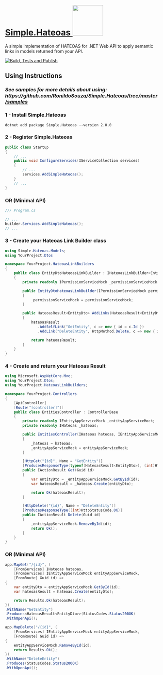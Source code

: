 # <a href="https://www.nuget.org/packages/Simple.Hateoas">Simple.Hateoas <img width="100px" src="https://learn.microsoft.com/pt-br/dotnet/standard/library-guidance/media/nuget/nuget-logo.png"></a>
A simple implementation of HATEOAS for .NET Web API to apply semantic links in models returned from your API.

[![Build, Tests and Publish](https://github.com/RonildoSouza/Simple.Hateoas/actions/workflows/dotnet.yml/badge.svg)](https://github.com/RonildoSouza/Simple.Hateoas/actions/workflows/dotnet.yml)


## Using Instructions
### *See samples for more details about using: https://github.com/RonildoSouza/Simple.Hateoas/tree/master/samples*

### **1 - Install Simple.Hateoas**
```
dotnet add package Simple.Hateoas --version 2.0.0 
```

### **2 - Register Simple.Hateoas**
```csharp
public class Startup
{
    // ...
    public void ConfigureServices(IServiceCollection services)
    {
        // ...
        services.AddSimpleHateoas();
    }
    // ...
}
```

### OR (Minimal API)
```csharp
/// Program.cs

// ...
builder.Services.AddSimpleHateoas();
// ...
```

### **3 - Create your Hateoas Link Builder class**
```csharp
using Simple.Hateoas.Models;
using YourProject.Dtos

namespace YourProject.HateoasLinkBuilders
{
    public class EntityDtoHateoasLinkBuilder : IHateoasLinkBuilder<EntityDto>
    {
        private readonly IPermissionServiceMock _permissionServiceMock;

        public EntityDtoHateoasLinkBuilder(IPermissionServiceMock permissionServiceMock)
        {
            _permissionServiceMock = permissionServiceMock;
        }

        public HateoasResult<EntityDto> AddLinks(HateoasResult<EntityDto> hateoasResult)
        {
            hateoasResult
               .AddSelfLink("GetEntity", c => new { id = c.Id })
               .AddLink("DeleteEntity", HttpMethod.Delete, c => new { id = c.Id }, _ => _permissionServiceMock.UserLoggedIsAdmin());

            return hateoasResult;
        }
    }
}
```

### **4 - Create and return your Hateoas Result**
```csharp
using Microsoft.AspNetCore.Mvc;
using YourProject.Dtos;
using YourProject.HateoasLinkBuilders;

namespace YourProject.Controllers
{
    [ApiController]
    [Route("[controller]")]
    public class EntitiesController : ControllerBase
    {
        private readonly IEntityAppServiceMock _entityAppServiceMock;
        private readonly IHateoas _hateoas;

        public EntitiesController(IHateoas hateoas, IEntityAppServiceMock entityAppServiceMock)
        {
            _hateoas = hateoas;
            _entityAppServiceMock = entityAppServiceMock;
        }

        [HttpGet("{id}", Name = "GetEntity")]
        [ProducesResponseType(typeof(HateoasResult<EntityDto>), (int)HttpStatusCode.OK)]
        public IActionResult Get(Guid id)
        {
            var entityDto = _entityAppServiceMock.GetById(id);
            var hateoasResult = _hateoas.Create(entityDto);

            return Ok(hateoasResult);
        }        

        [HttpDelete("{id}", Name = "DeleteEntity")]
        [ProducesResponseType((int)HttpStatusCode.OK)]
        public IActionResult Delete(Guid id)
        {
            _entityAppServiceMock.RemoveById(id);
            return Ok();
        }
    }
}
```

### OR (Minimal API)
```csharp
app.MapGet("/{id}", (
    [FromServices] IHateoas hateoas,
    [FromServices] IEntityAppServiceMock entityAppServiceMock,
    [FromRoute] Guid id) =>
{
    var entityDto = entityAppServiceMock.GetById(id);
    var hateoasResult = hateoas.Create(entityDto);

    return Results.Ok(hateoasResult);
})
.WithName("GetEntity")
.Produces<HateoasResult<EntityDto>>(StatusCodes.Status200OK)
.WithOpenApi();

app.MapDelete("/{id}", (
    [FromServices] IEntityAppServiceMock entityAppServiceMock,
    [FromRoute] Guid id) =>
{
    entityAppServiceMock.RemoveById(id);
    return Results.Ok();
})
.WithName("DeleteEntity")
.Produces(StatusCodes.Status200OK)
.WithOpenApi();
```
